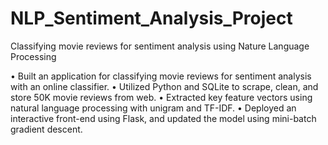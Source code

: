 # NLP_Sentiment_Analysis_Project
Classifying movie reviews for sentiment analysis using Nature Language Processing

•	Built an application for classifying movie reviews for sentiment analysis with an online classifier.
•	Utilized Python and SQLite to scrape, clean, and store 50K movie reviews from web. 
•	Extracted key feature vectors using natural language processing with unigram and TF-IDF.
•	Deployed an interactive front-end using Flask, and updated the model using mini-batch gradient descent.

